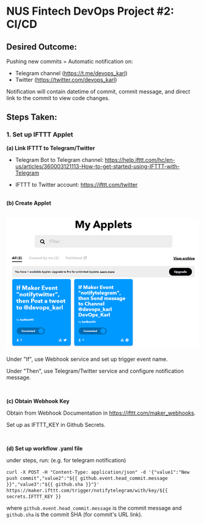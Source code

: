 # NUS Fintech DevOps Project #2: CI/CD

## Desired Outcome: 

Pushing new commits = Automatic notification on: 
* Telegram channel (https://t.me/devops_karl)
* Twitter (https://twitter.com/devops_karl) 

Notification will contain datetime of commit, commit message, and direct link to the commit to view code changes. 


## Steps Taken:

### 1. Set up IFTTT Applet

<b>(a) Link IFTTT to Telegram/Twitter</b>

- Telegram Bot to Telegram channel: https://help.ifttt.com/hc/en-us/articles/360003121113-How-to-get-started-using-IFTTT-with-Telegram

- IFTTT to Twitter account: https://ifttt.com/twitter

<br> 
<b>(b) Create Applet</b>
<br>
<br>

![](./img/ifttt_1.PNG)

Under "If", use Webhook service and set up trigger event name. 


Under "Then", use Telegram/Twitter service and configure notification message. 

<br>
 
<b>(c) Obtain Webhook Key</b>

Obtain from Webhook Documentation in https://ifttt.com/maker_webhooks.

Set up as IFTTT_KEY in Github Secrets. 

<br>

<b>(d) Set up workflow .yaml file</b>

under steps, run: (e.g. for telegram notification)


```
curl -X POST -H "Content-Type: application/json" -d '{"value1":"New push commit","value2":"${{ github.event.head_commit.message }}","value3":"${{ github.sha }}"}' https://maker.ifttt.com/trigger/notifytelegram/with/key/${{ secrets.IFTTT_KEY }}
```

where `github.event.head_commit.message` is the commit message and `github.sha` is the commit SHA (for commit's URL link).  
